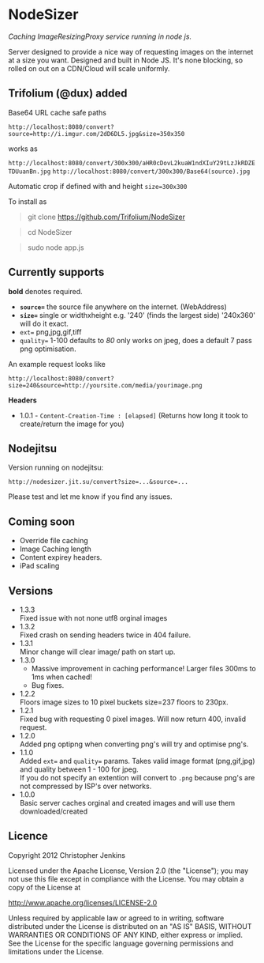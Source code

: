 NodeSizer 
==========
*Caching ImageResizingProxy service running in node js.*

Server designed to provide a nice way of requesting images on the internet at a size you want. Designed and built in Node JS.
It's none blocking, so rolled on out on a CDN/Cloud will scale uniformly.

Trifolium (@dux) added
--------

Base64 URL cache safe paths

`http://localhost:8080/convert?source=http://i.imgur.com/2dD6DL5.jpg&size=350x350`

works as 

`http://localhost:8080/convert/300x300/aHR0cDovL2kuaW1ndXIuY29tLzJkRDZETDUuanBn.jpg`
`http://localhost:8080/convert/300x300/Base64(source).jpg`

Automatic crop if defined with and height `size=300x300`

To install as

> git clone https://github.com/Trifolium/NodeSizer

> cd NodeSizer

> sudo node app.js


Currently supports
------------------

**bold** denotes required.

* **`source=`** the source file anywhere on the internet. (WebAddress)
* **`size=`** single or widthxheight e.g. '240' (finds the largest side) '240x360' will do it exact.
* `ext=` png,jpg,gif,tiff
* `quality=` 1-100 defaults to _80_ only works on jpeg, does a default 7 pass png optimisation.

An example request looks like 

`http://localhost:8080/convert?size=240&source=http://yoursite.com/media/yourimage.png`


**Headers**

* 1.0.1 - `Content-Creation-Time : [elapsed]` (Returns how long it took to create/return the image for you)


Nodejitsu
---------
Version running on nodejitsu:

`http://nodesizer.jit.su/convert?size=...&source=...`

Please test and let me know if you find any issues.

Coming soon
-----------
* Override file caching
* Image Caching length
* Content expirey headers.
* iPad scaling

Versions
--------
* 1.3.3 <br />
Fixed issue with not none utf8 orginal images
* 1.3.2 <br />
Fixed crash on sending headers twice in 404 failure.
* 1.3.1 <br />
Minor change will clear image/ path on start up.
* 1.3.0 <br />
    * Massive improvement in caching performance! Larger files 300ms to 1ms when cached!
    * Bug fixes.
* 1.2.2 <br />
Floors image sizes to 10 pixel buckets size=237 floors to 230px.
* 1.2.1 <br />
Fixed bug with requesting 0 pixel images. Will now return 400, invalid request.
* 1.2.0 <br />
Added png optipng when converting png's will try and optimise png's.
* 1.1.0 <br /> 
Added `ext=` and `quality=` params. Takes valid image format (png,gif,jpg) and quality between 1 - 100 for jpeg.<br />
If you do not specify an extention will convert to `.png` because png's are not compressed by ISP's over networks.
* 1.0.0 <br />
Basic server caches orginal and created images and will use them downloaded/created


Licence
-------
Copyright 2012 Christopher Jenkins

Licensed under the Apache License, Version 2.0 (the "License");
you may not use this file except in compliance with the License.
You may obtain a copy of the License at

   http://www.apache.org/licenses/LICENSE-2.0

Unless required by applicable law or agreed to in writing, software
distributed under the License is distributed on an "AS IS" BASIS,
WITHOUT WARRANTIES OR CONDITIONS OF ANY KIND, either express or implied.
See the License for the specific language governing permissions and
limitations under the License.